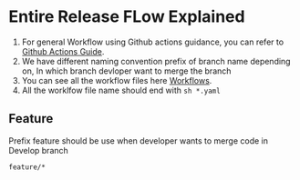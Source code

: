 # Entire Release FLow Explained

1. For general Workflow using Github actions guidance, you can refer to [Github Actions Guide](https://docs.github.com/en/actions/guides). 
2. We have different naming convention prefix of branch name depending on, In which branch devloper want to merge the branch
3. You can see all the workflow files here [Workflows](https://github.com/REAN-Foundation/reancare-service/tree/develop/.github/workflows).
4. All the worklfow file name should end with ```sh *.yaml ```

## Feature

Prefix feature should be use when developer wants to merge code in Develop branch
 ```sh
 feature/*

